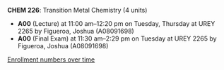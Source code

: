 **CHEM 226**: Transition Metal Chemistry (4 units)

- **A00** (Lecture) at 11:00 am–12:20 pm on Tuesday, Thursday at UREY 2265 by Figueroa, Joshua (A08091698)
- **A00** (Final Exam) at 11:30 am–2:29 pm on Tuesday at UREY 2265 by Figueroa, Joshua (A08091698)

[Enrollment numbers over time](./CHEM226.tsv)
